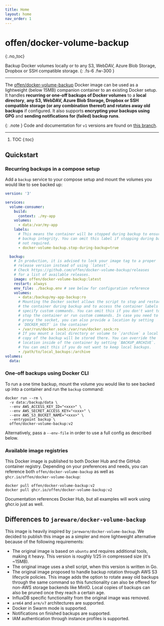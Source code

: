 ```yaml
---
title: Home
layout: home
nav_order: 1
---
```


# offen/docker-volume-backup
{:.no_toc}

Backup Docker volumes locally or to any S3, WebDAV, Azure Blob Storage, Dropbox or SSH compatible storage.
{: .fs-6 .fw-300 }

---

The [offen/docker-volume-backup](https://hub.docker.com/r/offen/docker-volume-backup) Docker image can be used as a lightweight (below 15MB) companion container to an existing Docker setup.
It handles __recurring or one-off backups of Docker volumes__ to a __local directory__, __any S3, WebDAV, Azure Blob Storage, Dropbox or SSH compatible storage (or any combination thereof) and rotates away old backups__ if configured. It also supports __encrypting your backups using GPG__ and __sending notifications for (failed) backup runs__.

{: .note }
Code and documentation for `v1` versions are found on [this branch][v1-branch].

[v1-branch]: https://github.com/offen/docker-volume-backup/tree/v1

---

1. TOC
{:toc}

## Quickstart

### Recurring backups in a compose setup

Add a `backup` service to your compose setup and mount the volumes you would like to see backed up:

```yml
version: '3'

services:
  volume-consumer:
    build:
      context: ./my-app
    volumes:
      - data:/var/my-app
    labels:
      # This means the container will be stopped during backup to ensure
      # backup integrity. You can omit this label if stopping during backup
      # not required.
      - docker-volume-backup.stop-during-backup=true

  backup:
    # In production, it is advised to lock your image tag to a proper
    # release version instead of using `latest`.
    # Check https://github.com/offen/docker-volume-backup/releases
    # for a list of available releases.
    image: offen/docker-volume-backup:latest
    restart: always
    env_file: ./backup.env # see below for configuration reference
    volumes:
      - data:/backup/my-app-backup:ro
      # Mounting the Docker socket allows the script to stop and restart
      # the container during backup and to access the container labels to
      # specify custom commands. You can omit this if you don't want to
      # stop the container or run custom commands. In case you need to
      # proxy the socket, you can also provide a location by setting
      # `DOCKER_HOST` in the container
      - /var/run/docker.sock:/var/run/docker.sock:ro
      # If you mount a local directory or volume to `/archive` a local
      # copy of the backup will be stored there. You can override the
      # location inside of the container by setting `BACKUP_ARCHIVE`.
      # You can omit this if you do not want to keep local backups.
      - /path/to/local_backups:/archive
volumes:
  data:
```

### One-off backups using Docker CLI

To run a one time backup, mount the volume you would like to see backed up into a container and run the `backup` command:

```console
docker run --rm \
  -v data:/backup/data \
  --env AWS_ACCESS_KEY_ID="<xxx>" \
  --env AWS_SECRET_ACCESS_KEY="<xxx>" \
  --env AWS_S3_BUCKET_NAME="<xxx>" \
  --entrypoint backup \
  offen/docker-volume-backup:v2
```

Alternatively, pass a `--env-file` in order to use a full config as described below.

### Available image registries

This Docker image is published to both Docker Hub and the GitHub container registry.
Depending on your preferences and needs, you can reference both `offen/docker-volume-backup` as well as `ghcr.io/offen/docker-volume-backup`:

```
docker pull offen/docker-volume-backup:v2
docker pull ghcr.io/offen/docker-volume-backup:v2
```

Documentation references Docker Hub, but all examples will work using ghcr.io just as well.

## Differences to `jareware/docker-volume-backup`

This image is heavily inspired by `jareware/docker-volume-backup`. We decided to publish this image as a simpler and more lightweight alternative because of the following requirements:

- The original image is based on `ubuntu` and requires additional tools, making it heavy.
This version is roughly 1/25 in compressed size (it's ~15MB).
- The original image uses a shell script, when this version is written in Go.
- The original image proposed to handle backup rotation through AWS S3 lifecycle policies.
This image adds the option to rotate away old backups through the same command so this functionality can also be offered for non-AWS storage backends like MinIO.
Local copies of backups can also be pruned once they reach a certain age.
- InfluxDB specific functionality from the original image was removed.
- `arm64` and `arm/v7` architectures are supported.
- Docker in Swarm mode is supported.
- Notifications on finished backups are supported.
- IAM authentication through instance profiles is supported.
